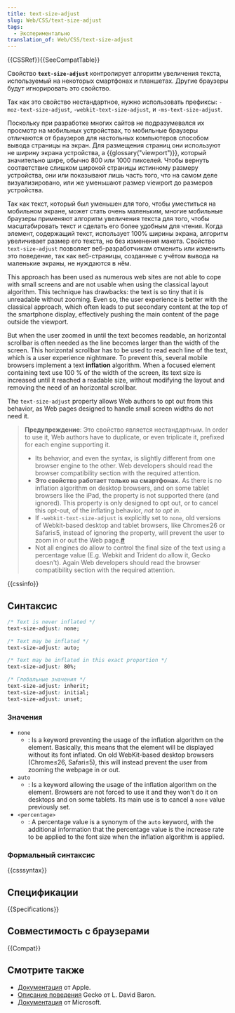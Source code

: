 ```yaml
---
title: text-size-adjust
slug: Web/CSS/text-size-adjust
tags:
  - Экспериментально
translation_of: Web/CSS/text-size-adjust
---
```

{{CSSRef}}{{SeeCompatTable}}

Свойство **`text-size-adjust`** контролирует алгоритм увеличения текста, используемый на некоторых смартфонах и планшетах. Другие браузеры будут игнорировать это свойство.

Так как это свойство нестандартное, нужно использовать префиксы: `-moz-text-size-adjust`, `-webkit-text-size-adjust`, и `-ms-text-size-adjust`.

Поскольку при разработке многих сайтов не подразумевался их просмотр на мобильных устройствах, то мобильные браузеры отличаются от браузеров для настольных компьютеров способом вывода страницы на экран. Для размещения страниц они используют не ширину экрана устройства, а {{glossary("viewport")}}, который значительно шире, обычно 800 или 1000 пикселей. Чтобы вернуть соответствие слишком широкой страницы истинному размеру устройства, они или показывают лишь часть того, что на самом деле визуализировано, или же уменьшают размер viewport до размеров устройства.

Так как текст, который был уменьшен для того, чтобы уместиться на мобильном экране, может стать очень маленьким, многие мобильные браузеры применяют алгоритм увеличения текста для того, чтобы масштабировать текст и сделать его более удобным для чтения. Когда элемент, содержащий текст, использует 100% ширины экрана, алгоритм увеличивает размер его текста, но без изменения макета. Свойство `text-size-adjust` позволяет веб-разработчикам отменить или изменить это поведение, так как веб-страницы, созданные с учётом вывода на маленькие экраны, не нуждаются в нём.

This approach has been used as numerous web sites are not able to cope with small screens and are not usable when using the classical layout algorithm. This technique has drawbacks: the text is so tiny that it is unreadable without zooming. Even so, the user experience is better with the classical approach, which often leads to put secondary content at the top of the smartphone display, effectively pushing the main content of the page outside the viewport.

But when the user zoomed in until the text becomes readable, an horizontal scrollbar is often needed as the line becomes larger than the width of the screen. This horizontal scrollbar has to be used to read each line of the text, which is a user experience nightmare. To prevent this, several mobile browsers implement a text **inflation** algorithm. When a focused element containing text use 100 % of the width of the screen, its text size is increased until it reached a readable size, without modifying the layout and removing the need of an horizontal scrollbar.

The `text-size-adjust` property allows Web authors to opt out from this behavior, as Web pages designed to handle small screen widths do not need it.

>  **Предупреждение**: Это свойство является нестандартным. In order to use it, Web authors have to duplicate, or even triplicate it, prefixed for each engine supporting it.
>
> - Its behavior, and even the syntax, is slightly different from one browser engine to the other. Web developers should read the browser compatibility section with the required attention.
> - **Это свойство работает только на смартфонах.** As there is no inflation algorithm on desktop browsers, and on some tablet browsers like the iPad, the property is not supported there (and ignored). This property is only designed to opt out, or to cancel this opt-out, of the inflating behavior, _not to opt in_.
> - If `-webkit-text-size-adjust` is explicitly set to `none`, old versions of Webkit-based desktop and tablet browsers, like Chrome≤26 or Safari≤5, instead of ignoring the property, will prevent the user to zoom in or out the Web page.[#](https://bugs.webkit.org/show_bug.cgi?id=56543)
> - Not all engines do allow to control the final size of the text using a percentage value (E.g. Webkit and Trident do allow it, Gecko doesn't). Again Web developers should read the browser compatibility section with the required attention.

{{cssinfo}}

## Синтаксис

```css
/* Text is never inflated */
text-size-adjust: none;

/* Text may be inflated */
text-size-adjust: auto;

/* Text may be inflated in this exact proportion */
text-size-adjust: 80%;

/* Глобальные значения */
text-size-adjust: inherit;
text-size-adjust: initial;
text-size-adjust: unset;
```

### Значения

- `none`
  - : Is a keyword preventing the usage of the inflation algorithm on the element. Basically, this means that the element will be displayed without its font inflated. On old WebKit-based desktop browsers (Chrome≤26, Safari≤5), this will instead prevent the user from zooming the webpage in or out.
- `auto`
  - : Is a keyword allowing the usage of the inflation algorithm on the element. Browsers are not forced to use it and they won't do it on desktops and on some tablets. Its main use is to cancel a `none` value previously set.
- `<percentage>`
  - : A percentage value is a synonym of the `auto` keyword, with the additional information that the percentage value is the increase rate to be applied to the font size when the inflation algorithm is applied.

### Формальный синтаксис

{{csssyntax}}

## Спецификации

{{Specifications}}

## Совместимость с браузерами

{{Compat}}

## Смотрите также

- [Документация](https://developer.apple.com/library/ios/#DOCUMENTATION/AppleApplications/Reference/SafariWebContent/AdjustingtheTextSize/AdjustingtheTextSize.html) от Apple.
- [Описание поведения](http://dbaron.org/log/20111126-font-inflation) Gecko от L. David Baron.
- [Документация](<http://msdn.microsoft.com/en-us/library/windowsphone/develop/ff462082(v=vs.105).aspx>) от Microsoft.
